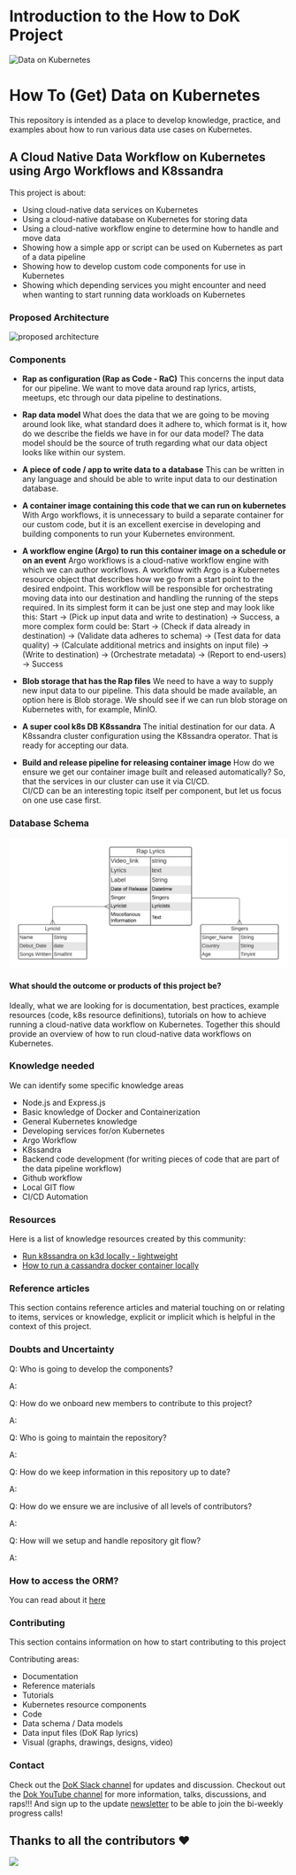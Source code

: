 
# Introduction to the How to DoK Project

![](https://dok.community/wp-content/uploads/2021/03/WebKubernetes-estrecho.png "Data on Kubernetes")

# How To (Get) Data on Kubernetes

This repository is intended as a place to develop knowledge, practice, and examples about how to run various data use cases on Kubernetes.

## A Cloud Native Data Workflow on Kubernetes using Argo Workflows and K8ssandra

This project is about:

- Using cloud-native data services on Kubernetes
- Using a cloud-native database on Kubernetes for storing data
- Using a cloud-native workflow engine to determine how to handle and move data
- Showing how a simple app or script can be used on Kubernetes as part of a data pipeline
- Showing how to develop custom code components for use in Kubernetes
- Showing which depending services you might encounter and need when wanting to start running data workloads on Kubernetes

### Proposed Architecture

![proposed architecture](https://raw.githubusercontent.com/lakshay-nasa/how-to-dok/main/static/how_to_dok_proposed_architecture.png)

### Components

- **Rap as configuration (Rap as Code - RaC)**
  This concerns the input data for our pipeline. We want to move data around rap lyrics, artists, meetups, etc through our data pipeline to destinations.

- **Rap data model**
  What does the data that we are going to be moving around look like, what standard does it adhere to, which format is it, how do we describe the fields we have in for our data model? The data model should be the source of truth regarding what our data object looks like within our system.

- **A piece of code / app to write data to a database**
  This can be written in any language and should be able to write input data to our destination database.

- **A container image containing this code that we can run on kubernetes**
  With Argo workflows, it is unnecessary to build a separate container for our custom code, but it is an excellent exercise in developing and building components to run your Kubernetes environment.

- **A workflow engine (Argo) to run this container image on a schedule or on an event**
  Argo workflows is a cloud-native workflow engine with which we can author workflows. A workflow with Argo is a Kubernetes resource object that describes how we go from a start point to the desired endpoint. This workflow will be responsible for orchestrating moving data into our destination and handling the running of the steps required. In its simplest form it can be just one step and may look like this: Start -> (Pick up input data and write to destination) -> Success, a more complex form could be: Start -> (Check if data already in destination) -> (Validate data adheres to schema) -> (Test data for data quality) -> (Calculate additional metrics and insights on input file) -> (Write to destination) -> (Orchestrate metadata) -> (Report to end-users) -> Success

- **Blob storage that has the Rap files**
  We need to have a way to supply new input data to our pipeline. This data should be made available, an option here is Blob storage. We should see if we can run blob storage on Kubernetes with, for example, MinIO.

- **A super cool k8s DB K8ssandra**
  The initial destination for our data. A K8ssandra cluster configuration using the K8ssandra operator. That is ready for accepting our data.

- **Build and release pipeline for releasing container image**
  How do we ensure we get our container image built and released automatically? So, that the services in our cluster can use it via CI/CD. <br />
  CI/CD can be an interesting topic itself per component, but let us focus on one use case first.


### Database Schema
![Database Schema](https://raw.githubusercontent.com/dokc/how-to-dok/main/resources/database/ERD.png)


#### What should the outcome or products of this project be?

Ideally, what we are looking for is documentation, best practices, example resources (code, k8s resource definitions), tutorials on how to achieve running a cloud-native data workflow on Kubernetes.
Together this should provide an overview of how to run cloud-native data workflows on Kubernetes.

### Knowledge needed

We can identify some specific knowledge areas

- Node.js and Express.js
- Basic knowledge of Docker and Containerization
- General Kubernetes knowledge
- Developing services for/on Kubernetes
- Argo Workflow
- K8ssandra
- Backend code development (for writing pieces of code that are part of the data pipeline workflow)
- Github workflow
- Local GIT flow
- CI/CD Automation

### Resources

Here is a list of knowledge resources created by this community:

- [Run k8ssandra on k3d locally - lightweight](https://github.com/dokc/how-to-dok/resources/run-k8ssandra-on-k3d-locally-lightweight/run-k8ssandra-on-k3d-locally-lightweight.md)
- [How to run a cassandra docker container locally](https://github.com/dokc/how-to-dok/Cassandra-Local-Config/README.md)

### Reference articles

This section contains reference articles and material touching on or relating to items, services or knowledge, explicit or implicit which is helpful in the context of this project.

### Doubts and Uncertainty

Q: Who is going to develop the components?

A:

Q: How do we onboard new members to contribute to this project?

A:

Q: Who is going to maintain the repository?

A:

Q: How do we keep information in this repository up to date?

A:

Q: How do we ensure we are inclusive of all levels of contributors?

A:

Q: How will we setup and handle repository git flow?

A:

### How to access the ORM?

You can read about it [here](https://github.com/AbhijithGanesh/how-to-dok/edit/express-config/src/readme.md)

### Contributing

This section contains information on how to start contributing to this project

Contributing areas:

- Documentation
- Reference materials
- Tutorials
- Kubernetes resource components
- Code
- Data schema / Data models
- Data input files (DoK Rap lyrics)
- Visual (graphs, drawings, designs, video)

### Contact

Check out the [DoK Slack channel](https://dokcommunity.slack.com/archives/C029SP0H937) for updates and discussion. 
Checkout out the [Dok YouTube channel](https://www.youtube.com/channel/UCUnXJbHQ89R2uSfKsqQwGvQ) for more information, talks, discussions, and raps!!!
And sign up to the update [newsletter](https://docs.google.com/forms/d/e/1FAIpQLSeNTRsesRA7-1uMyFeHMMqfG9IgdVd7soY_L4wx5WqeDUcMjA/viewform) to be able to join the bi-weekly progress calls!

## Thanks to all the contributors ❤️

<a href = "https://github.com/dokc/how-to-dok/graphs/contributors">
  <img src = "https://contrib.rocks/image?repo=dokc/how-to-dok"/>
</a>
